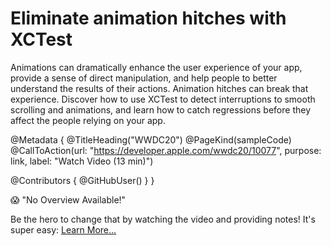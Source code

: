 # Eliminate animation hitches with XCTest

Animations can dramatically enhance the user experience of your app, provide a sense of direct manipulation, and help people to better understand the results of their actions. Animation hitches can break that experience. Discover how to use XCTest to detect interruptions to smooth scrolling and animations, and learn how to catch regressions before they affect the people relying on your app.

@Metadata {
   @TitleHeading("WWDC20")
   @PageKind(sampleCode)
   @CallToAction(url: "https://developer.apple.com/wwdc20/10077", purpose: link, label: "Watch Video (13 min)")

   @Contributors {
      @GitHubUser(<replace this with your GitHub handle>)
   }
}

😱 "No Overview Available!"

Be the hero to change that by watching the video and providing notes! It's super easy:
 [Learn More…](https://wwdcnotes.github.io/WWDCNotes/documentation/wwdcnotes/contributing)
